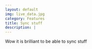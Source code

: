 ```yaml
---
layout: default
img: live_data.jpg
category: Features
title: Sync stuff
description: |
---
```

  Wow it is brilliant to be able to sync stuff